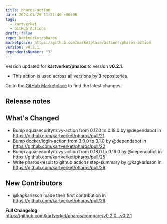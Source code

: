 ```yaml
---
title: pharos-action
date: 2024-04-29 11:31:46 +00:00
tags:
  - kartverket
  - GitHub Actions
draft: false
repo: kartverket/pharos
marketplace: https://github.com/marketplace/actions/pharos-action
version: v0.2.1
dependentsNumber: "3"
---
```



Version updated for **kartverket/pharos** to version **v0.2.1**.
- This action is used across all versions by **3** repositories.

Go to the [GitHub Marketplace](https://github.com/marketplace/actions/pharos-action) to find the latest changes.

## Release notes

## What's Changed
* Bump aquasecurity/trivy-action from 0.17.0 to 0.18.0 by @dependabot in https://github.com/kartverket/pharos/pull/21
* Bump docker/login-action from 3.0.0 to 3.1.0 by @dependabot in https://github.com/kartverket/pharos/pull/22
* Bump aquasecurity/trivy-action from 0.18.0 to 0.19.0 by @dependabot in https://github.com/kartverket/pharos/pull/25
* Write pharos-result to github actions step-summary by @kagkarlsson in https://github.com/kartverket/pharos/pull/26

## New Contributors
* @kagkarlsson made their first contribution in https://github.com/kartverket/pharos/pull/26

**Full Changelog**: https://github.com/kartverket/pharos/compare/v0.2.0...v0.2.1

